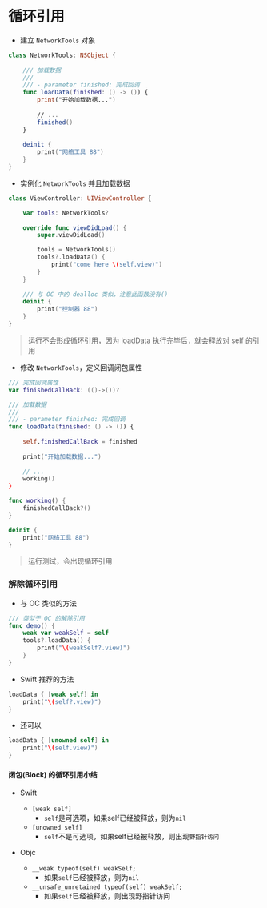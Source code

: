 # 循环引用

* 建立 `NetworkTools` 对象

```swift
class NetworkTools: NSObject {
    
    /// 加载数据
    ///
    /// - parameter finished: 完成回调
    func loadData(finished: () -> ()) {
        print("开始加载数据...")
        
        // ...
        finished()
    }
    
    deinit {
        print("网络工具 88")
    }
}
```

* 实例化 `NetworkTools` 并且加载数据

```swift
class ViewController: UIViewController {

    var tools: NetworkTools?
    
    override func viewDidLoad() {
        super.viewDidLoad()

        tools = NetworkTools()
        tools?.loadData() {
            print("come here \(self.view)")
        }
    }
    
    /// 与 OC 中的 dealloc 类似，注意此函数没有()
    deinit {
        print("控制器 88")
    }
}
```

> 运行不会形成循环引用，因为 loadData 执行完毕后，就会释放对 self 的引用

* 修改 `NetworkTools`，定义回调闭包属性

```swift
/// 完成回调属性
var finishedCallBack: (()->())?

/// 加载数据
///
/// - parameter finished: 完成回调
func loadData(finished: () -> ()) {
    
    self.finishedCallBack = finished
    
    print("开始加载数据...")
    
    // ...
    working()
}

func working() {
    finishedCallBack?()
}

deinit {
    print("网络工具 88")
}
```

> 运行测试，会出现循环引用


### 解除循环引用

* 与 OC 类似的方法

```swift
/// 类似于 OC 的解除引用
func demo() {
    weak var weakSelf = self
    tools?.loadData() {
        print("\(weakSelf?.view)")
    }
}
```

* Swift 推荐的方法

```swift
loadData { [weak self] in
    print("\(self?.view)")
}
```

* 还可以

```swift
loadData { [unowned self] in
    print("\(self.view)")
}
```

#### 闭包(Block) 的循环引用小结

* Swift
    * `[weak self]`
        * `self`是可选项，如果self已经被释放，则为`nil`
    * `[unowned self]`
        * `self`不是可选项，如果self已经被释放，则出现`野指针访问`

* Objc
    * `__weak typeof(self) weakSelf;`
        * 如果`self`已经被释放，则为`nil`
    * `__unsafe_unretained typeof(self) weakSelf;`
        * 如果`self`已经被释放，则出现野指针访问
